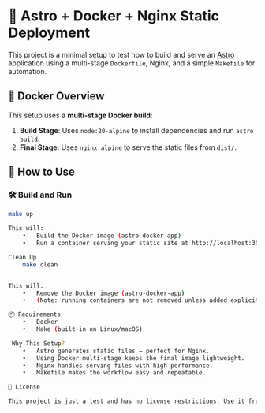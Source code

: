 # 🚀 Astro + Docker + Nginx Static Deployment

This project is a minimal setup to test how to build and serve an [Astro](https://astro.build/) application using a multi-stage `Dockerfile`, Nginx, and a simple `Makefile` for automation.

## 🐳 Docker Overview

This setup uses a **multi-stage Docker build**:

1. **Build Stage**: Uses `node:20-alpine` to install dependencies and run `astro build`.
2. **Final Stage**: Uses `nginx:alpine` to serve the static files from `dist/`.

## 🔧 How to Use

### 🛠 Build and Run

```bash
make up

This will:
	•	Build the Docker image (astro-docker-app)
	•	Run a container serving your static site at http://localhost:3000

Clean Up
    make clean


This will:
	•	Remove the Docker image (astro-docker-app)
	•	(Note: running containers are not removed unless added explicitly)

📦 Requirements
	•	Docker
	•	Make (built-in on Linux/macOS)

 Why This Setup?
	•	Astro generates static files — perfect for Nginx.
	•	Using Docker multi-stage keeps the final image lightweight.
	•	Nginx handles serving files with high performance.
	•	Makefile makes the workflow easy and repeatable.

🧪 License

This project is just a test and has no license restrictions. Use it freely for learning and experimentation.